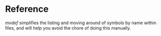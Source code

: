 # Reference

_mvdef_ simplifies the listing and moving around of symbols by name within files, and will help you avoid the chore of doing this manually.
